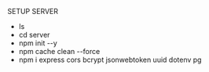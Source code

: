 SETUP SERVER
 * ls
 * cd server
 * npm init --y
 * npm cache clean --force
 * npm i express cors bcrypt jsonwebtoken uuid dotenv pg